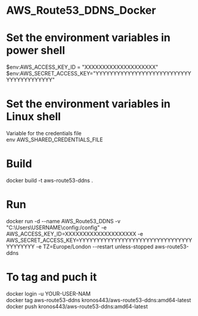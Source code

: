 # AWS_Route53_DDNS_Docker
# Set the environment variables in power shell
$env:AWS_ACCESS_KEY_ID = "XXXXXXXXXXXXXXXXXXXX" <br>
$env:AWS_SECRET_ACCESS_KEY="YYYYYYYYYYYYYYYYYYYYYYYYYYYYYYYYYYYYYYYY" <br>

# Set the environment variables in Linux shell
Variable for the credentials file <br>
env AWS_SHARED_CREDENTIALS_FILE <br>

# Build
docker build -t aws-route53-ddns . 

# Run
docker run -d --name AWS_Route53_DDNS -v "C:\Users\USERNAME\config:/config" -e AWS_ACCESS_KEY_ID=XXXXXXXXXXXXXXXXXXXX -e AWS_SECRET_ACCESS_KEY=YYYYYYYYYYYYYYYYYYYYYYYYYYYYYYYYYYYYYYYY -e TZ=Europe/London --restart unless-stopped aws-route53-ddns <br>

# To tag and puch it
docker login -u YOUR-USER-NAM <br>
docker tag aws-route53-ddns kronos443/aws-route53-ddns:amd64-latest <br>
docker push kronos443/aws-route53-ddns:amd64-latest <br>
